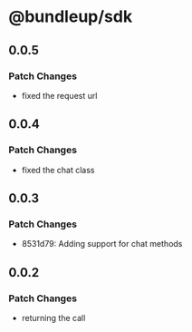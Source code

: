 # @bundleup/sdk

## 0.0.5

### Patch Changes

- fixed the request url

## 0.0.4

### Patch Changes

- fixed the chat class

## 0.0.3

### Patch Changes

- 8531d79: Adding support for chat methods

## 0.0.2

### Patch Changes

- returning the call

